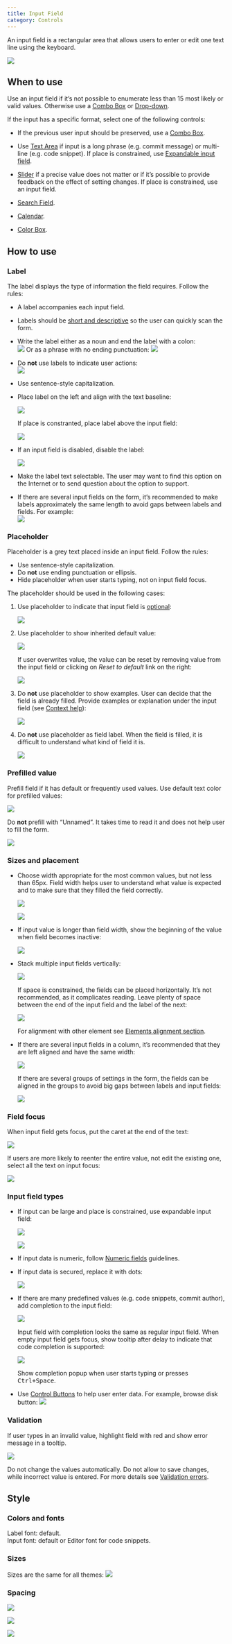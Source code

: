 ```yaml
---
title: Input Field
category: Controls
---
```


An input field is a rectangular area that allows users to enter or edit one text line using the keyboard.  

![]({{site.baseurl}}/images/input_field/example.png)


## When to use

Use an input field if it’s not possible to enumerate less than 15 most likely or valid values. Otherwise use a [Combo Box]({{site.baseurl}}/controls/combo_box/) or [Drop-down]({{site.baseurl}}/controls/drop_down).

If the input has a specific format, select one of the following controls:

* If the previous user input should be preserved, use a [Combo Box]({{site.baseurl}}/controls/combo_box/).

* Use [Text Area]({{site.baseurl}}/controls/text_area/) if input is a long phrase (e.g. commit message) or multi-line (e.g. code snippet). If place is constrained, use [Expandable input field](#input-field-types).

* [Slider]({{site.baseurl}}/controls/slider) if a precise value does not matter or if it’s possible to provide feedback on the effect of setting changes. If place is constrained, use an  input field.
* [Search Field]({{site.baseurl}}/controls/search/).
* [Calendar]({{site.baseurl}}/controls/calendar/).
* [Color Box]({{site.baseurl}}/controls/color_box/).


## How to use

### Label

The label displays the type of information the field requires. Follow the rules:

* A label accompanies each input field.
* Labels should be [short and descriptive]({{site.baseurl}}/principles/concise_text/) so the user can quickly scan the form.
* Write the label either as a noun and end the label with a colon:  
    ![]({{site.baseurl}}/images/input_field/label_noun.png) 
    Or as a phrase with no ending punctuation:
    ![]({{site.baseurl}}/images/input_field/label_sentence.png)

* Do **not** use labels to indicate user actions:  
    ![]({{site.baseurl}}/images/input_field/user_action.png)

* Use sentence-style capitalization.

* Place label on the left and align with the text baseline:

    ![]({{site.baseurl}}/images/input_field/label_left.png)

    If place is constranted, place label above the input field:

    ![]({{site.baseurl}}/images/input_field/label_top.png)

* If an input field is disabled, disable the label:

    ![]({{site.baseurl}}/images/input_field/label_disabled.png)

* Make the label text selectable. The user may want to find this option on the Internet or to send question about the option to support.

* If there are several input fields on the form, it’s recommended to make labels approximately the same length to avoid gaps between labels and fields. For example:  
    ![]({{site.baseurl}}/images/input_field/several_labels_length.png)  



### Placeholder
Placeholder is a grey text placed inside an input field. Follow the rules:

* Use sentence-style capitalization.
* Do **not** use ending punctuation or ellipsis.
* Hide placeholder when user starts typing, not on input field focus.

The placeholder should be used in the following cases: 

1. Use placeholder to indicate that input field is [optional]({{site.baseurl}}/principles/required_fields/):  

    ![]({{site.baseurl}}/images/input_field/placeholder_optional.png)

2. Use placeholder to show inherited default value:  

    ![]({{site.baseurl}}/images/input_field/placeholder_default.png)

    If user overwrites value, the value can be reset by removing value from the input field or clicking on *Reset to default* link on the right:

    ![]({{site.baseurl}}/images/input_field/placeholder_reset.png)


3. Do **not** use placeholder to show examples. User can decide that the field is already filled. Provide examples or explanation under the input field (see [Context help]({{site.baseurl}}/principles/context_help/)):

    ![]({{site.baseurl}}/images/input_field/placeholder_examples.png)

4. Do **not** use placeholder as field label. When the field is filled, it is difficult to understand what kind of field it is.  

    ![]({{site.baseurl}}/images/input_field/placeholder_label.png)



### Prefilled value
Prefill field if it has default or frequently used values. Use default text color for prefilled values:

![]({{site.baseurl}}/images/input_field/prefill.png)

Do **not** prefill with “Unnamed”. It takes time to read it and does not help user to fill the form.

![]({{site.baseurl}}/images/input_field/prefill_unnamed.png)



### Sizes and placement

* Choose width appropriate for the most common values, but not less than 65px. Field width helps user to understand what value is expected and to make sure that they filled the field correctly.

    ![]({{site.baseurl}}/images/input_field/size_1.png)

    ![]({{site.baseurl}}/images/input_field/size_2.png)

* If input value is longer than field width, show the beginning of the value when field becomes inactive:

    ![]({{site.baseurl}}/images/input_field/size_long_name.png)

* Stack multiple input fields vertically:

    ![]({{site.baseurl}}/images/input_field/fields_stack.png)

    If space is constrained, the fields can be placed horizontally. It’s not recommended, as it complicates reading. Leave plenty of space between the end of the input field and the label of the next:

    ![]({{site.baseurl}}/images/input_field/fields_line.png)

    For alignment with other element see [Elements alignment section]({{site.baseurl}}/principles/elements_alignment/).

* If there are several input fields in a column, it’s recommended that they are left aligned and have the same width:

    ![]({{site.baseurl}}/images/input_field/fields_stack_alignment.png)

    If there are several groups of settings in the form, the fields can be aligned in the groups to avoid big gaps between labels and input fields:

    ![]({{site.baseurl}}/images/input_field/fields_stack_alignment_groups.png)


### Field focus
When input field gets focus, put the caret at the end of the text:

![]({{site.baseurl}}/images/input_field/focus_end.png)

If users are more likely to reenter the entire value, not edit the existing one, select all the text on input focus:

![]({{site.baseurl}}/images/input_field/focus_all.png)



### Input field types

* If input can be large and place is constrained, use expandable input field:

    ![]({{site.baseurl}}/images/input_field/expandable_1.png)

    ![]({{site.baseurl}}/images/input_field/expandable_2.png)


* If input data is numeric, follow [Numeric fields]({{site.baseurl}}/principles/numeric_fields/) guidelines.
* If input data is secured, replace it with dots:

    ![]({{site.baseurl}}/images/input_field/password.png)

* If there are many predefined values (e.g. code snippets, commit author), add completion to the input field:

    ![]({{site.baseurl}}/images/input_field/completion.png)

    Input field with completion looks the same as regular input field. When empty input field gets focus, show tooltip after delay to indicate that code completion is supported:

    ![]({{site.baseurl}}/images/input_field/completion_tooltip.png)

    Show completion popup when user starts typing or presses <kbd>Ctrl+Space</kbd>.

* Use [Control Buttons]({{site.baseurl}}/controls/button/) to help user enter data. For example, browse disk button: ![]({{site.baseurl}}/images/input_field/browseButton.png)  



### Validation
If user types in an invalid value, highlight field with red and show error message in a tooltip.

![]({{site.baseurl}}/images/input_field/error.png)

Do not change the values automatically. Do not allow to save changes, while incorrect value is entered. For more details see [Validation errors]({{site.baseurl}}/principles/validation_errors/).



## Style
### Colors and fonts
Label font: default.   
Input font: default or Editor font for code snippets.

[comment]: <> (TODO: Add table with colors.)

### Sizes
Sizes are the same for all themes:
![]({{site.baseurl}}/images/input_field/sizes.png)


### Spacing

![]({{site.baseurl}}/images/input_field/sizes_label.png)

![]({{site.baseurl}}/images/input_field/sizes_button.png)

![]({{site.baseurl}}/images/input_field/sizes_several.png)
